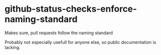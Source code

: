 # github-status-checks-enforce-naming-standard
Makes sure, pull requests follow the naming standard

Probably not especially usefull for anyone else, so public documentation is lacking.
